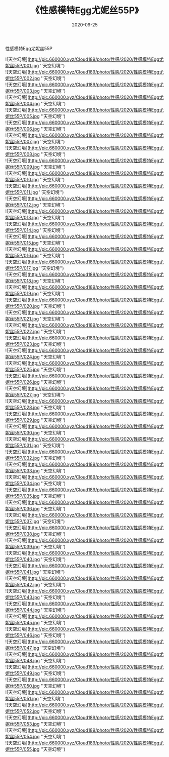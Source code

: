 ﻿---
layout: post
title:  《性感模特Egg尤妮丝55P》
date:   2020-09-25
img: http://pic.660000.xyz/Cloud189/photo/性感/2020/性感模特Egg尤妮丝55P/000.jpg
categories: [美女, 性感, 泳衣]
---

性感模特Egg尤妮丝55P



![天空幻境](http://pic.660000.xyz/Cloud189/photo/性感/2020/性感模特Egg尤妮丝55P/001.jpg ''天空幻境'') <br>
![天空幻境](http://pic.660000.xyz/Cloud189/photo/性感/2020/性感模特Egg尤妮丝55P/002.jpg ''天空幻境'') <br>
![天空幻境](http://pic.660000.xyz/Cloud189/photo/性感/2020/性感模特Egg尤妮丝55P/003.jpg ''天空幻境'') <br>
![天空幻境](http://pic.660000.xyz/Cloud189/photo/性感/2020/性感模特Egg尤妮丝55P/004.jpg ''天空幻境'') <br>
![天空幻境](http://pic.660000.xyz/Cloud189/photo/性感/2020/性感模特Egg尤妮丝55P/005.jpg ''天空幻境'') <br>
![天空幻境](http://pic.660000.xyz/Cloud189/photo/性感/2020/性感模特Egg尤妮丝55P/006.jpg ''天空幻境'') <br>
![天空幻境](http://pic.660000.xyz/Cloud189/photo/性感/2020/性感模特Egg尤妮丝55P/007.jpg ''天空幻境'') <br>
![天空幻境](http://pic.660000.xyz/Cloud189/photo/性感/2020/性感模特Egg尤妮丝55P/008.jpg ''天空幻境'') <br>
![天空幻境](http://pic.660000.xyz/Cloud189/photo/性感/2020/性感模特Egg尤妮丝55P/009.jpg ''天空幻境'') <br>
![天空幻境](http://pic.660000.xyz/Cloud189/photo/性感/2020/性感模特Egg尤妮丝55P/010.jpg ''天空幻境'') <br>
![天空幻境](http://pic.660000.xyz/Cloud189/photo/性感/2020/性感模特Egg尤妮丝55P/011.jpg ''天空幻境'') <br>
![天空幻境](http://pic.660000.xyz/Cloud189/photo/性感/2020/性感模特Egg尤妮丝55P/012.jpg ''天空幻境'') <br>
![天空幻境](http://pic.660000.xyz/Cloud189/photo/性感/2020/性感模特Egg尤妮丝55P/013.jpg ''天空幻境'') <br>
![天空幻境](http://pic.660000.xyz/Cloud189/photo/性感/2020/性感模特Egg尤妮丝55P/014.jpg ''天空幻境'') <br>
![天空幻境](http://pic.660000.xyz/Cloud189/photo/性感/2020/性感模特Egg尤妮丝55P/015.jpg ''天空幻境'') <br>
![天空幻境](http://pic.660000.xyz/Cloud189/photo/性感/2020/性感模特Egg尤妮丝55P/016.jpg ''天空幻境'') <br>
![天空幻境](http://pic.660000.xyz/Cloud189/photo/性感/2020/性感模特Egg尤妮丝55P/017.jpg ''天空幻境'') <br>
![天空幻境](http://pic.660000.xyz/Cloud189/photo/性感/2020/性感模特Egg尤妮丝55P/018.jpg ''天空幻境'') <br>
![天空幻境](http://pic.660000.xyz/Cloud189/photo/性感/2020/性感模特Egg尤妮丝55P/019.jpg ''天空幻境'') <br>
![天空幻境](http://pic.660000.xyz/Cloud189/photo/性感/2020/性感模特Egg尤妮丝55P/020.jpg ''天空幻境'') <br>
![天空幻境](http://pic.660000.xyz/Cloud189/photo/性感/2020/性感模特Egg尤妮丝55P/021.jpg ''天空幻境'') <br>
![天空幻境](http://pic.660000.xyz/Cloud189/photo/性感/2020/性感模特Egg尤妮丝55P/022.jpg ''天空幻境'') <br>
![天空幻境](http://pic.660000.xyz/Cloud189/photo/性感/2020/性感模特Egg尤妮丝55P/023.jpg ''天空幻境'') <br>
![天空幻境](http://pic.660000.xyz/Cloud189/photo/性感/2020/性感模特Egg尤妮丝55P/024.jpg ''天空幻境'') <br>
![天空幻境](http://pic.660000.xyz/Cloud189/photo/性感/2020/性感模特Egg尤妮丝55P/025.jpg ''天空幻境'') <br>
![天空幻境](http://pic.660000.xyz/Cloud189/photo/性感/2020/性感模特Egg尤妮丝55P/026.jpg ''天空幻境'') <br>
![天空幻境](http://pic.660000.xyz/Cloud189/photo/性感/2020/性感模特Egg尤妮丝55P/027.jpg ''天空幻境'') <br>
![天空幻境](http://pic.660000.xyz/Cloud189/photo/性感/2020/性感模特Egg尤妮丝55P/028.jpg ''天空幻境'') <br>
![天空幻境](http://pic.660000.xyz/Cloud189/photo/性感/2020/性感模特Egg尤妮丝55P/029.jpg ''天空幻境'') <br>
![天空幻境](http://pic.660000.xyz/Cloud189/photo/性感/2020/性感模特Egg尤妮丝55P/030.jpg ''天空幻境'') <br>
![天空幻境](http://pic.660000.xyz/Cloud189/photo/性感/2020/性感模特Egg尤妮丝55P/031.jpg ''天空幻境'') <br>
![天空幻境](http://pic.660000.xyz/Cloud189/photo/性感/2020/性感模特Egg尤妮丝55P/032.jpg ''天空幻境'') <br>
![天空幻境](http://pic.660000.xyz/Cloud189/photo/性感/2020/性感模特Egg尤妮丝55P/033.jpg ''天空幻境'') <br>
![天空幻境](http://pic.660000.xyz/Cloud189/photo/性感/2020/性感模特Egg尤妮丝55P/034.jpg ''天空幻境'') <br>
![天空幻境](http://pic.660000.xyz/Cloud189/photo/性感/2020/性感模特Egg尤妮丝55P/035.jpg ''天空幻境'') <br>
![天空幻境](http://pic.660000.xyz/Cloud189/photo/性感/2020/性感模特Egg尤妮丝55P/036.jpg ''天空幻境'') <br>
![天空幻境](http://pic.660000.xyz/Cloud189/photo/性感/2020/性感模特Egg尤妮丝55P/037.jpg ''天空幻境'') <br>
![天空幻境](http://pic.660000.xyz/Cloud189/photo/性感/2020/性感模特Egg尤妮丝55P/038.jpg ''天空幻境'') <br>
![天空幻境](http://pic.660000.xyz/Cloud189/photo/性感/2020/性感模特Egg尤妮丝55P/039.jpg ''天空幻境'') <br>
![天空幻境](http://pic.660000.xyz/Cloud189/photo/性感/2020/性感模特Egg尤妮丝55P/040.jpg ''天空幻境'') <br>
![天空幻境](http://pic.660000.xyz/Cloud189/photo/性感/2020/性感模特Egg尤妮丝55P/041.jpg ''天空幻境'') <br>
![天空幻境](http://pic.660000.xyz/Cloud189/photo/性感/2020/性感模特Egg尤妮丝55P/042.jpg ''天空幻境'') <br>
![天空幻境](http://pic.660000.xyz/Cloud189/photo/性感/2020/性感模特Egg尤妮丝55P/043.jpg ''天空幻境'') <br>
![天空幻境](http://pic.660000.xyz/Cloud189/photo/性感/2020/性感模特Egg尤妮丝55P/044.jpg ''天空幻境'') <br>
![天空幻境](http://pic.660000.xyz/Cloud189/photo/性感/2020/性感模特Egg尤妮丝55P/045.jpg ''天空幻境'') <br>
![天空幻境](http://pic.660000.xyz/Cloud189/photo/性感/2020/性感模特Egg尤妮丝55P/046.jpg ''天空幻境'') <br>
![天空幻境](http://pic.660000.xyz/Cloud189/photo/性感/2020/性感模特Egg尤妮丝55P/047.jpg ''天空幻境'') <br>
![天空幻境](http://pic.660000.xyz/Cloud189/photo/性感/2020/性感模特Egg尤妮丝55P/048.jpg ''天空幻境'') <br>
![天空幻境](http://pic.660000.xyz/Cloud189/photo/性感/2020/性感模特Egg尤妮丝55P/049.jpg ''天空幻境'') <br>
![天空幻境](http://pic.660000.xyz/Cloud189/photo/性感/2020/性感模特Egg尤妮丝55P/050.jpg ''天空幻境'') <br>
![天空幻境](http://pic.660000.xyz/Cloud189/photo/性感/2020/性感模特Egg尤妮丝55P/051.jpg ''天空幻境'') <br>
![天空幻境](http://pic.660000.xyz/Cloud189/photo/性感/2020/性感模特Egg尤妮丝55P/052.jpg ''天空幻境'') <br>
![天空幻境](http://pic.660000.xyz/Cloud189/photo/性感/2020/性感模特Egg尤妮丝55P/053.jpg ''天空幻境'') <br>
![天空幻境](http://pic.660000.xyz/Cloud189/photo/性感/2020/性感模特Egg尤妮丝55P/054.jpg ''天空幻境'') <br>
![天空幻境](http://pic.660000.xyz/Cloud189/photo/性感/2020/性感模特Egg尤妮丝55P/055.jpg ''天空幻境'') <br>